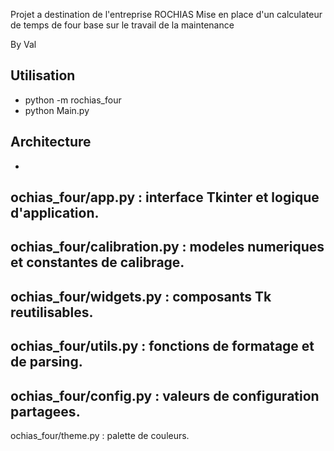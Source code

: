 Projet a destination de l'entreprise ROCHIAS
Mise en place d'un calculateur de temps de four base sur le travail de la maintenance

By Val

## Utilisation
- python -m rochias_four
- python Main.py

## Architecture
- ochias_four/app.py : interface Tkinter et logique d'application.
- ochias_four/calibration.py : modeles numeriques et constantes de calibrage.
- ochias_four/widgets.py : composants Tk reutilisables.
- ochias_four/utils.py : fonctions de formatage et de parsing.
- ochias_four/config.py : valeurs de configuration partagees.
- ochias_four/theme.py : palette de couleurs.
